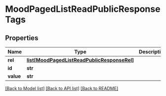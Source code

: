 # MoodPagedListReadPublicResponseTags

## Properties
Name | Type | Description | Notes
------------ | ------------- | ------------- | -------------
**rel** | [**list[MoodPagedListReadPublicResponseRel]**](MoodPagedListReadPublicResponseRel.md) |  | [optional] 
**id** | **str** |  | [optional] 
**value** | **str** |  | [optional] 

[[Back to Model list]](../README.md#documentation-for-models) [[Back to API list]](../README.md#documentation-for-api-endpoints) [[Back to README]](../README.md)



